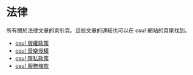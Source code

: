 # 法律

所有關於法律文章的索引頁。這些文章的連結也可以在 osu! 網站的頁尾找到。

- [osu! 版權政策](Copyright)
- [osu! 音樂授權](Music_Licensing)
- [osu! 隱私政策](Privacy)
- [osu! 服務條款](Terms)
